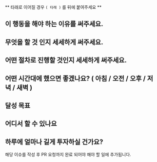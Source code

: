 ** 타래로 이어질 경우 `( 타래 )` 를 뒤에 붙여주세요 **
## 이 행동을 해야 하는 이유를 써주세요.


## 무엇을 할 것 인지 세세하게 써주세요.


## 어떤 절차로 진행할 것인지 세세하게 써주세요.


## 어떤 시간대에 했으면 좋겠나요? ( 아침 / 오전 / 오후 / 저녁 / 새벽 )


## 달성 목표


## 어디서 할 수 있나요


## 하루에 얼마나 길게 투자하실 건가요?

해당 이슈를 작성 후 PR 요청까지 완료 되어야 해야 할 일에 추가됩니다.
